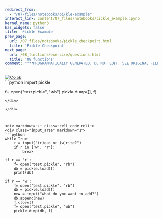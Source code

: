 ```yaml
---
redirect_from:
  - "/07-files/notebooks/pickle-example"
interact_link: content/07_files/notebooks/pickle_example.ipynb
kernel_name: python3
has_widgets: false
title: 'Pickle Example'
prev_page:
  url: /07_files/notebooks/pickle_checkpoint.html
  title: 'Pickle Checkpoint'
next_page:
  url: /08_functions/exercise/questions.html
  title: '08 functions'
comment: "***PROGRAMMATICALLY GENERATED, DO NOT EDIT. SEE ORIGINAL FILES IN /content***"
---
```

<a href="https://colab.research.google.com/github/aviadr1/learn-python/blob/master/live%20class%20demonstrations/pickle%20example.ipynb" target="_blank">
<img src="https://colab.research.google.com/assets/colab-badge.svg" 
     title="Open this file in Google Colab" alt="Colab"/>
</a>




<div markdown="1" class="cell code_cell">
<div class="input_area" markdown="1">
```python
import pickle

f= open("test.pickle", "wb")
pickle.dump([], f)

```
</div>

</div>



<div markdown="1" class="cell code_cell">
<div class="input_area" markdown="1">
```python
while True:
    r = input("(r)ead or (w)rite?")
    if r in ['w', 'r']:
        break

if r == 'r':
    f= open("test.pickle", "rb")
    db = pickle.load(f)
    print(db)
    
if r == 'w':
    f= open("test.pickle", "rb")
    db = pickle.load(f)
    new = input("what do you want to add?")
    db.append(new)
    f.close()
    f= open("test.pickle", "wb")
    pickle.dump(db, f)
    

```
</div>

</div>

